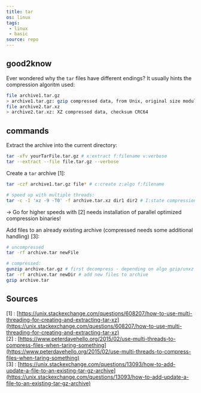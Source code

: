 ```yaml
---
title: tar
os: linux
tags:
 - linux
 - basic
source: repo
---
```


## good2know

Ever wondered why the `tar` files have different endings? It usually hints the compression algoritm used:

```bash
file archive1.tar.gz
> archive1.tar.gz: gzip compressed data, from Unix, original size modulo 2^32 10240
file archive2.tar.xz 
> archive2.tar.xz: XZ compressed data, checksum CRC64
```

## commands

Extract the archive into the current directory:

```bash
tar -xfv yourTarFile.tar.gz # x:extract f:filename v:verbose
tar --extract --file file.tar.gz --verbose
```

Create a `tar` archive [1]:

```bash
tar -czf archive1.tar.gz file* # c:create z:algo f:filename

# speed up with multiple threads:
tar -c -I 'xz -9 -T0' -f archive.tar.xz dir1 dir2 # I:state compressions algo used (with compressions ratio and num of threads)
```

-> Go for higher speeds with [2] needs installation of parallel optimized compression binaries!

Add files to an already existing archive (compressed needs some additional handling) [3]:

```bash
# uncompressed
tar -rf archive.tar newFile

# compressed:
gunzip archive.tar.gz # first decompress - depending on algo gzip/unxz
tar -rf archive.tar newDir # add new files to archive
gzip archive.tar
```

## Sources

[1] : [https://unix.stackexchange.com/questions/608207/how-to-use-multi-threading-for-creating-and-extracting-tar-xz](https://unix.stackexchange.com/questions/608207/how-to-use-multi-threading-for-creating-and-extracting-tar-xz) <br>
[2] : [https://www.peterdavehello.org/2015/02/use-multi-threads-to-compress-files-when-taring-something](https://www.peterdavehello.org/2015/02/use-multi-threads-to-compress-files-when-taring-something) <br>
[3] : [https://unix.stackexchange.com/questions/13093/how-to-add-update-a-file-to-an-existing-tar-gz-archive](https://unix.stackexchange.com/questions/13093/how-to-add-update-a-file-to-an-existing-tar-gz-archive)